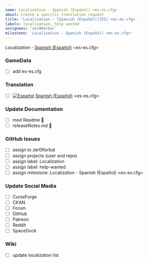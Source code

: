 ```yaml
---
name: Localization - Spanish (Español) <es-es.cfg> 
about: Create a specific translation request
title: 'Localization - [Spanish (Español)][ES] <es-es.cfg> '
labels: localization, help wanted
assignees: 'zer0Kerbal'
milestone: 'Localization - Spanish (Español) <es-es.cfg>'
---
```


Localization - [Spanish (Español)][ES] <es-es.cfg>

### GameData

- [ ] add es-es.cfg  

### Translation

- [ ] [![Español][ES]][ES] [Spanish (Español)][ES] <es-es.cfg>  

[ES]: https://raw.githubusercontent.com/zer0Kerbal/zer0Kerbal/zed'K/Localization/img/Spanish-flag-sm.png "Español"  

### Update Documentation

- [ ]  mod Readme 🔢 
- [ ]  releaseNotes.md 🧾 

### GitHub Issues

- [ ] assign to zer0Kerbal
- [ ] assign projects (user and repo)
- [ ] assign label: Localization
- [ ] assign label: help-wanted
- [ ] assign milestone: Localization - Spanish (Español) <es-es.cfg>

### Update Social Media

- [ ] CurseForge
- [ ] CKAN
- [ ] Forum
- [ ] GitHub
- [ ] Patreon
- [ ] Reddit
- [ ] SpaceDock

### Wiki

- [ ] update localization list 
  
<!-- Localization -->
[URL:lclztn]: https://github.com/zer0Kerbal/lclztn/blob/master/readme.md "Localization" 
[URL:qs]: https://github.com/zer0Kerbal/lclztn/blob/master/quickstart.md "Quick Start" 